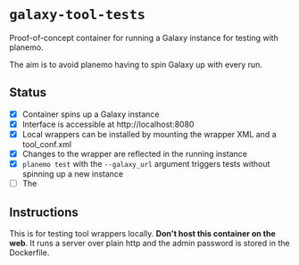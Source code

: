 # `galaxy-tool-tests`

Proof-of-concept container for running a Galaxy instance for testing with planemo.

The aim is to avoid planemo having to spin Galaxy up with every run.

## Status

-[x] Container spins up a Galaxy instance
-[x] Interface is accessible at http://localhost:8080
-[x] Local wrappers can be installed by mounting the wrapper XML and a tool_conf.xml
-[x] Changes to the wrapper are reflected in the running instance
-[x] `planemo test` with the `--galaxy_url` argument triggers tests without spinning up a new instance
-[ ] The 

## Instructions

This is for testing tool wrappers locally.
**Don't host this container on the web**.
It runs a server over plain http and the admin password is stored in the Dockerfile.


